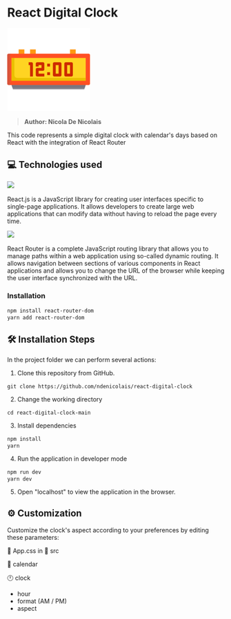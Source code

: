 # React Digital Clock
<img src='public\logo-192x192.png'>

> <b>Author: Nicola De Nicolais</b>

This code represents a simple digital clock with calendar's days based on React with the integration of React Router

## 💻 Technologies used

[<img src="https://upload.wikimedia.org/wikipedia/commons/a/a7/React-icon.svg" width="70">](https://reactjs.org/)

React.js is a JavaScript library for creating user interfaces specific to single-page applications. It allows developers to create large web applications that can modify data without having to reload the page every time.

[<img src="https://seeklogo.com/images/R/react-router-logo-AB5BFB638F-seeklogo.com.png" width="80">](https://reactrouter.com/)

React Router is a complete JavaScript routing library that allows you to manage paths within a web application using so-called dynamic routing. It allows navigation between sections of various components in React applications and allows you to change the URL of the browser while keeping the user interface synchronized with the URL.
### Installation
```
npm install react-router-dom
yarn add react-router-dom
```

## 🛠️ Installation Steps
In the project folder we can perform several actions:

1) Clone this repository from GitHub.
```
git clone https://github.com/ndenicolais/react-digital-clock
```

2) Change the working directory
```
cd react-digital-clock-main
```

3) Install dependencies
```
npm install
yarn
```

4) Run the application in developer mode
```
npm run dev
yarn dev
```

5) Open "localhost" to view the application in the browser.
## ⚙️ Customization

Customize the clock's aspect according to your preferences by editing these parameters:

📄 App.css in 📁 src

📆 calendar

🕛 clock
- hour
- format (AM / PM)
- aspect